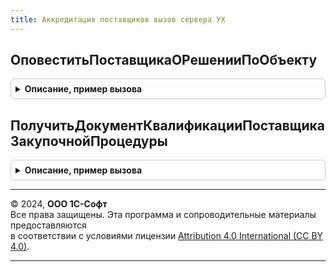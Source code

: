 ```yaml
---
title: Аккредитация поставщиков вызов сервера УХ
---
```



## ОповеститьПоставщикаОРешенииПоОбъекту
<details style="margin: 1em 0; padding: 0.5em; border: 1px solid #ccc; border-radius: 6px;">

<summary style="font-weight: bold; cursor: pointer;">Описание, пример вызова</summary>

```bsl

Процедура ОповеститьПоставщикаОРешенииПоОбъекту(ОбъектСсылка, ИмяРеквизитаАнкеты="АнкетаПоставщика") Экспорт
```

Пример вызова
```bsl
АккредитацияПоставщиковВызовСервераУХ.ОповеститьПоставщикаОРешенииПоОбъекту(ОбъектСсылка, ИмяРеквизитаАнкеты);
```
</details>

## ПолучитьДокументКвалификацииПоставщикаЗакупочнойПроцедуры
<details style="margin: 1em 0; padding: 0.5em; border: 1px solid #ccc; border-radius: 6px;">

<summary style="font-weight: bold; cursor: pointer;">Описание, пример вызова</summary>

```bsl

Функция ПолучитьДокументКвалификацииПоставщикаЗакупочнойПроцедуры( Экспорт
```

Пример вызова
```bsl
Результат = АккредитацияПоставщиковВызовСервераУХ.ПолучитьДокументКвалификацииПоставщикаЗакупочнойПроцедуры();
```
</details>

---

© 2024, **ООО 1С-Софт**  
Все права защищены. Эта программа и сопроводительные материалы предоставляются  
в соответствии с условиями лицензии [Attribution 4.0 International (CC BY 4.0)](https://creativecommons.org/licenses/by/4.0/legalcode).

---
